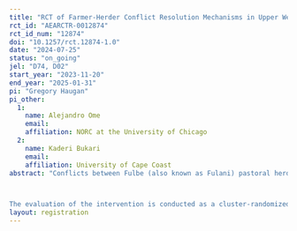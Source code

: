 ```yaml
---
title: "RCT of Farmer-Herder Conflict Resolution Mechanisms in Upper West, Ghana"
rct_id: "AEARCTR-0012874"
rct_id_num: "12874"
doi: "10.1257/rct.12874-1.0"
date: "2024-07-25"
status: "on_going"
jel: "D74, D02"
start_year: "2023-11-20"
end_year: "2025-01-31"
pi: "Gregory Haugan"
pi_other:
  1:
    name: Alejandro Ome
    email: 
    affiliation: NORC at the University of Chicago
  2:
    name: Kaderi Bukari
    email: 
    affiliation: University of Cape Coast
abstract: "Conflicts between Fulbe (also known as Fulani) pastoral herders and settled farming communities in Northern Ghana and the wider Sahel have grown more frequent and violent in recent years. While these conflicts are due in part to competition for scarce resources, exacerbated by climate change and increased migration from the Sahel, complex social forces are also at play, escalating conflicts into violence through interactions between and within social networks and key actors. Within this context, the USAID/OTI Littorals Regional Initiative (LRI) will implement a three-pronged intervention to address tensions between Fulbe herders and non-Fulbe farmers in a set of communities across the Upper West region of Norther Ghana: (1) a facilitated dialogue session between farmers and herders; (2) inter-ethnic mediation committees to resolve disputes; and (3) integrated Village Savings and Loans Associations (VSLAs) to increase contact and cooperation between the two groups.

The evaluation of the intervention is conducted as a cluster-randomized control trial in 46 communities across the region, where 23 are assigned to receive all three components of the three-pronged intervention, and 23 are assigned to a control condition. Key outcomes will be: perceptions among Fulbe and non-Fulbe households that disputes are resolved fairly, presence of recent violent conflict, perceived likelihood of future uncompensated crop destruction among non-Fulbe households, and perceived tenure security of Fulbe households. These outcomes are measured through baseline and endline household surveys with both men and women in Fulbe and non-Fulbe households, as well as surveys with community leaders."
layout: registration
---
```



